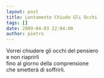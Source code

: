 ```yaml
---
layout: post
title: Lentamente Chiudo Gli Occhi
tags: []
date: 2009-04-03 22:04:00
author: pietro
---
```

Vorrei chiudere gli occhi del pensiero<br/>e non riaprirli<br/>fino al giorno della comprensione<br/>che smetterà di soffrirli.
